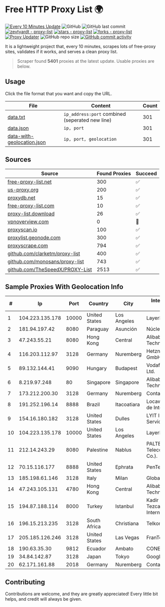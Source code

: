 
# Free HTTP Proxy List 🌍

[![Every 10 Minutes Update](https://github.com/mertguvencli/http-proxy-list/actions/workflows/main.yml/badge.svg?branch=main)](https://github.com/mertguvencli/http-proxy-list/actions/workflows/main.yml)
![GitHub](https://img.shields.io/github/license/mertguvencli/http-proxy-list)
![GitHub last commit](https://img.shields.io/github/last-commit/mertguvencli/http-proxy-list)
[![zevtyardt - proxy-list](https://img.shields.io/static/v1?label=zevtyardt&message=proxy-list&color=blue&logo=github)](https://github.com/zevtyardt/proxy-list "Go to GitHub repo")
[![stars - proxy-list](https://img.shields.io/github/stars/zevtyardt/proxy-list?style=social)](https://github.com/zevtyardt/proxy-list)
[![forks - proxy-list](https://img.shields.io/github/forks/zevtyardt/proxy-list?style=social)](https://github.com/zevtyardt/proxy-list)
[![Proxy Updater](https://github.com/zevtyardt/proxy-list/workflows/Proxy%20Updater/badge.svg)](https://github.com/zevtyardt/proxy-list/actions?query=workflow:"Proxy+Updater")
![GitHub repo size](https://img.shields.io/github/repo-size/zevtyardt/proxy-list)
[![GitHub commit activity](https://img.shields.io/github/commit-activity/m/zevtyardt/proxy-list?logo=commits)](https://github.com/zevtyardt/proxy-list/commits/main)

It is a lightweight project that, every 10 minutes, scrapes lots of free-proxy sites, validates if it works, and serves a clean proxy list.

> Scraper found **5401** proxies at the latest update. Usable proxies are below.

## Usage

Click the file format that you want and copy the URL.

|File|Content|Count|
|----|-------|-----|
|[data.txt](https://raw.githubusercontent.com/mertguvencli/http-proxy-list/main/proxy-list/data.txt)|`ip_address:port` combined (seperated new line)|301|
|[data.json](https://raw.githubusercontent.com/mertguvencli/http-proxy-list/main/proxy-list/data.json)|`ip, port`|301|
|[data-with-geolocation.json](https://raw.githubusercontent.com/mertguvencli/http-proxy-list/main/proxy-list/data-with-geolocation.json)|`ip, port, geolocation`|301|

## Sources

|Source|Found Proxies|Succeed|
|------|-------------|-------|
|[free-proxy-list.net](https://free-proxy-list.net)|300|✅|
|[us-proxy.org](https://www.us-proxy.org)|200|✅|
|[proxydb.net](http://proxydb.net)|15|✅|
|[free-proxy-list.com](https://free-proxy-list.com/?page=&port=&type%5B%5D=http&type%5B%5D=https&up_time=0&search=Search)|10|✅|
|[proxy-list.download](https://www.proxy-list.download/HTTP)|26|✅|
|[vpnoverview.com](https://vpnoverview.com/privacy/anonymous-browsing/free-proxy-servers)|0|🚫|
|[proxyscan.io](https://www.proxyscan.io)|100|✅|
|[proxylist.geonode.com](https://proxylist.geonode.com/api/proxy-list?limit=300&page=1&sort_by=lastChecked&sort_type=desc&protocols=http,https)|300|✅|
|[proxyscrape.com](https://api.proxyscrape.com/v2/?request=displayproxies&protocol=http&timeout=10000&country=all&ssl=all&anonymity=all)|794|✅|
|[github.com/clarketm/proxy-list](https://raw.githubusercontent.com/clarketm/proxy-list/master/proxy-list-raw.txt)|400|✅|
|[github.com/monosans/proxy-list](https://raw.githubusercontent.com/monosans/proxy-list/main/proxies/http.txt)|743|✅|
|[github.com/TheSpeedX/PROXY-List](https://raw.githubusercontent.com/TheSpeedX/PROXY-List/master/http.txt)|2513|✅|


## Sample Proxies With Geolocation Info

|#|Ip|Port|Country|City|Internet Service Provider|
|-|--|----|-------|----|-------------------------|
|1|104.223.135.178|10000|United States|Los Angeles|LayerHost|
|2|181.94.197.42|8080|Paraguay|Asunción|Núcleo S.A.|
|3|47.243.55.21|8080|Hong Kong|Central|Alibaba (US) Technology Co., Ltd.|
|4|116.203.112.97|3128|Germany|Nuremberg|Hetzner Online GmbH|
|5|89.132.144.41|9090|Hungary|Budapest|Vodafone Hungary Ltd.|
|6|8.219.97.248|80|Singapore|Singapore|Alibaba (US) Technology Co., Ltd.|
|7|173.212.200.30|3128|Germany|Nuremberg|Contabo GmbH|
|8|191.252.196.14|8888|Brazil|Itacoatiara|Locaweb Serviços de Internet S/A|
|9|154.16.180.182|3128|United States|Dulles|LYIT Internet Services|
|10|104.223.135.178|10000|United States|Los Angeles|LayerHost|
|11|212.14.243.29|8080|Palestine|Nablus|PALTEL (Palestine Telecommunications Co.).|
|12|70.15.116.177|8888|United States|Ephrata|PenTeleData Inc.|
|13|185.198.61.146|3128|Italy|Milan|Global Router LLC|
|14|47.243.105.131|4780|Hong Kong|Central|Alibaba (US) Technology Co., Ltd.|
|15|194.87.188.114|8000|Turkey|Istanbul|Kadir Huseyin Tezcan Nosspeed Internet Teknolojileri|
|16|196.15.213.235|3128|South Africa|Christiana|Telkom SA Ltd.|
|17|205.185.126.246|3128|United States|Las Vegas|FranTech Solutions|
|18|190.63.35.30|9812|Ecuador|Ambato|CONECEL|
|19|34.84.142.87|3128|Japan|Tokyo|Google LLC|
|20|62.171.161.88|2018|Germany|Nuremberg|Contabo GmbH|



## Contributing

Contributions are welcome, and they are greatly appreciated! Every
little bit helps, and credit will always be given.

